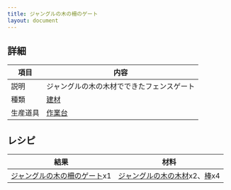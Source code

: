 ```yaml
---
title: ジャングルの木の柵のゲート
layout: document
---
```

## 詳細

|項目|内容|
|---|---|
|説明|ジャングルの木の木材でできたフェンスゲート|
|種類|[建材](建材)|
|生産道具|[作業台](作業台)|

## レシピ

|結果|材料|
|---|---|
|[ジャングルの木の柵のゲート](ジャングルの木の柵のゲート)x1|[ジャングルの木の木材](ジャングルの木の木材)x2、[棒](棒)x4|

